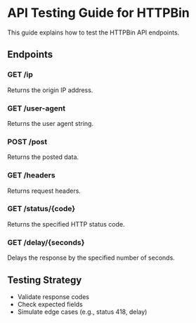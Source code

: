 # API Testing Guide for HTTPBin

This guide explains how to test the HTTPBin API endpoints.

## Endpoints

### GET /ip
Returns the origin IP address.

### GET /user-agent
Returns the user agent string.

### POST /post
Returns the posted data.

### GET /headers
Returns request headers.

### GET /status/{code}
Returns the specified HTTP status code.

### GET /delay/{seconds}
Delays the response by the specified number of seconds.

## Testing Strategy

- Validate response codes
- Check expected fields
- Simulate edge cases (e.g., status 418, delay)
